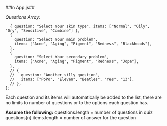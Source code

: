 ##In App.js##

_Questions Array:_

```const questions = [
  { question: "Select Your skin type", items: ["Normal", "Oily", "Dry", "Sensitive", "Combine"] },
  {
    question: "Select Your main problem",
    items: ["Acne", "Aging", "Pigment", "Redness", "Blackheads"],
  },
  {
    question: "Select Your secondary problem",
    items: ["Acne", "Aging", "Pigment", "Redness", "Jopa"],
  },
  // {
  //   question: "Another silly question",
  //   items: ["PoPo", "Eleven", "Beatles", "Yes", "13"],
  // },
];
```

Each question and its items will automatically be added to the list, there are no limits to number of questions or to the options each question has.

**Assume the following:**
questions.length = number of questions in quiz  
questions[n].items.length = number of answer for the question
